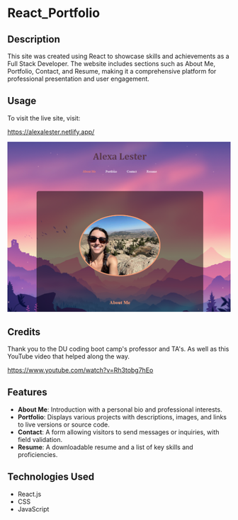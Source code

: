# React_Portfolio

## Description
This site was created using React to showcase skills and achievements as a Full Stack Developer. The website includes sections such as About Me, Portfolio, Contact, and Resume, making it a comprehensive platform for professional presentation and user engagement.

## Usage
To visit the live site, visit:

https://alexalester.netlify.app/


![Alexa's Personal portfolio](./public/images/Screenshot%202023-11-19%20135447.png)

## Credits

Thank you to the DU coding boot camp's professor and TA's. As well as this YouTube video that helped along the way. 


https://www.youtube.com/watch?v=Rh3tobg7hEo

## Features

- **About Me**: Introduction with a personal bio and professional interests.
- **Portfolio**: Displays various projects with descriptions, images, and links to live versions or source code.
- **Contact**: A form allowing visitors to send messages or inquiries, with field validation.
- **Resume**: A downloadable resume and a list of key skills and proficiencies.

## Technologies Used

- React.js
- CSS
- JavaScript